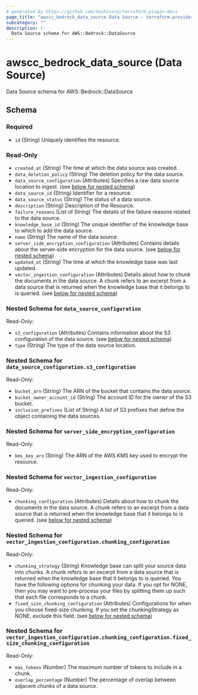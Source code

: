 ```yaml
---
# generated by https://github.com/hashicorp/terraform-plugin-docs
page_title: "awscc_bedrock_data_source Data Source - terraform-provider-awscc"
subcategory: ""
description: |-
  Data Source schema for AWS::Bedrock::DataSource
---
```


# awscc_bedrock_data_source (Data Source)

Data Source schema for AWS::Bedrock::DataSource



<!-- schema generated by tfplugindocs -->
## Schema

### Required

- `id` (String) Uniquely identifies the resource.

### Read-Only

- `created_at` (String) The time at which the data source was created.
- `data_deletion_policy` (String) The deletion policy for the data source.
- `data_source_configuration` (Attributes) Specifies a raw data source location to ingest. (see [below for nested schema](#nestedatt--data_source_configuration))
- `data_source_id` (String) Identifier for a resource.
- `data_source_status` (String) The status of a data source.
- `description` (String) Description of the Resource.
- `failure_reasons` (List of String) The details of the failure reasons related to the data source.
- `knowledge_base_id` (String) The unique identifier of the knowledge base to which to add the data source.
- `name` (String) The name of the data source.
- `server_side_encryption_configuration` (Attributes) Contains details about the server-side encryption for the data source. (see [below for nested schema](#nestedatt--server_side_encryption_configuration))
- `updated_at` (String) The time at which the knowledge base was last updated.
- `vector_ingestion_configuration` (Attributes) Details about how to chunk the documents in the data source. A chunk refers to an excerpt from a data source that is returned when the knowledge base that it belongs to is queried. (see [below for nested schema](#nestedatt--vector_ingestion_configuration))

<a id="nestedatt--data_source_configuration"></a>
### Nested Schema for `data_source_configuration`

Read-Only:

- `s3_configuration` (Attributes) Contains information about the S3 configuration of the data source. (see [below for nested schema](#nestedatt--data_source_configuration--s3_configuration))
- `type` (String) The type of the data source location.

<a id="nestedatt--data_source_configuration--s3_configuration"></a>
### Nested Schema for `data_source_configuration.s3_configuration`

Read-Only:

- `bucket_arn` (String) The ARN of the bucket that contains the data source.
- `bucket_owner_account_id` (String) The account ID for the owner of the S3 bucket.
- `inclusion_prefixes` (List of String) A list of S3 prefixes that define the object containing the data sources.



<a id="nestedatt--server_side_encryption_configuration"></a>
### Nested Schema for `server_side_encryption_configuration`

Read-Only:

- `kms_key_arn` (String) The ARN of the AWS KMS key used to encrypt the resource.


<a id="nestedatt--vector_ingestion_configuration"></a>
### Nested Schema for `vector_ingestion_configuration`

Read-Only:

- `chunking_configuration` (Attributes) Details about how to chunk the documents in the data source. A chunk refers to an excerpt from a data source that is returned when the knowledge base that it belongs to is queried. (see [below for nested schema](#nestedatt--vector_ingestion_configuration--chunking_configuration))

<a id="nestedatt--vector_ingestion_configuration--chunking_configuration"></a>
### Nested Schema for `vector_ingestion_configuration.chunking_configuration`

Read-Only:

- `chunking_strategy` (String) Knowledge base can split your source data into chunks. A chunk refers to an excerpt from a data source that is returned when the knowledge base that it belongs to is queried. You have the following options for chunking your data. If you opt for NONE, then you may want to pre-process your files by splitting them up such that each file corresponds to a chunk.
- `fixed_size_chunking_configuration` (Attributes) Configurations for when you choose fixed-size chunking. If you set the chunkingStrategy as NONE, exclude this field. (see [below for nested schema](#nestedatt--vector_ingestion_configuration--chunking_configuration--fixed_size_chunking_configuration))

<a id="nestedatt--vector_ingestion_configuration--chunking_configuration--fixed_size_chunking_configuration"></a>
### Nested Schema for `vector_ingestion_configuration.chunking_configuration.fixed_size_chunking_configuration`

Read-Only:

- `max_tokens` (Number) The maximum number of tokens to include in a chunk.
- `overlap_percentage` (Number) The percentage of overlap between adjacent chunks of a data source.
